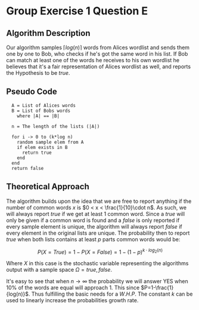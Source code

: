 # Group Exercise 1 Question E

## Algorithm Description

Our algorithm samples $\lceil log(n) \rceil$  words from Alices wordlist and
sends them one by one to Bob, who checks if he's got the same word in his list.
If Bob can match at least one of the words he receives to his own
wordlist he believes that it's a fair representation of Alices wordlist as well,
and reports the Hypothesis to be *true*.

## Pseudo Code


```
  A = List of Alices words
  B = List of Bobs words
    where |A| == |B|

  n = The length of the lists (|A|)

  for i -> 0 to (k*log n)
    random sample elem from A
    if elem exists in B
      return true
    end
  end
  return false

```

## Theoretical Approach

The algorithm builds upon the idea that we are free to report anything if the
number of common words $x$ is $0 < x < \frac{1}{10}\cdot n$. As such, we will
always report *true* if we get at least 1 common word. Since a *true* will only
be given if a common word is found and a *false* is only reported if every
sample element is unique, the algorithm will always report *false* if every
element in the original lists are unique. The probability then to report *true*
when both lists contains at least $p$ parts common words would be:

$$P(X = True) = 1 - P(X = False) = 1 - (1-p)^{k\cdot log_{2}(n)}$$

Where $X$ in this case is the stochastic variable representing the algorithms
output with a sample space $\Omega={true,false}$.

It's easy to see that when $n \rightarrow \infty$ the probability we will answer
YES when 10% of the words are equal will approach $1$. This since
$P=1-\frac{1}{log(n)}$. Thus fulfilling the basic needs for a $W.H.P$. The
constant $k$ can be used to linearly increase the probabilities growth rate.
